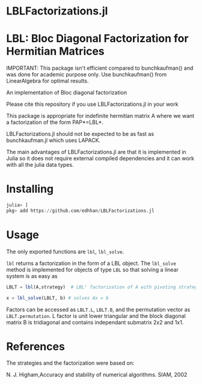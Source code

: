 # LBLFactorizations.jl

# LBL: Bloc Diagonal Factorization for Hermitian Matrices

IMPORTANT: This package isn't efficient compared to bunchkaufman() and was done for academic purpose only. Use bunchkaufman() from LinearAlgebra for optimal results.

An implementation of Bloc diagonal factorization

Please cite this repository if you use LBLFactorizations.jl in your work

This package is appropriate for indefinite hermitian matrix A where we want a factorization of the form PAP*=LBL*.

LBLFactorizations.jl should not be expected to be as fast as bunchkaufman.jl which uses LAPACK.

The main advantages of LBLFactorizations.jl are that it is implemented in Julia so it does not require external compiled dependencies and it can work with all the julia data types.

# Installing

```julia
julia> ]
pkg> add https://github.com/edhhan/LBLFactorizations.jl
```

# Usage

The only exported functions are `lbl`, `lbl_solve`.


`lbl` returns a factorization in the form of a LBL object.
The `lbl_solve` method is implemented for objects of type `LBL` so that
solving a linear system is as easy as
```julia
LBLT = lbl(A,strategy)  # LBLᵀ factorization of A with pivoting strategy strategy: "rook", "bkaufmann" or "bparlett"

x = lbl_solve(LBLT, b) # solves Ax = b
```

Factors can be accessed as `LBLT.L`, `LBLT.B`, and the permutation vector as `LBLT.permutation`.
L factor is unit lower triangular and the block diagonal matrix B is tridiagonal and contains independant submatrix 2x2 and 1x1.

# References

The strategies and the factorization were based on:

N. J. Higham,Accuracy and stability of numerical algorithms.  SIAM, 2002
